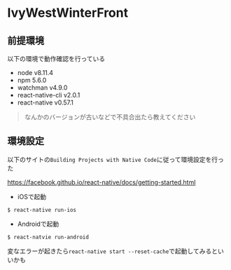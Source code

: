 # IvyWestWinterFront

## 前提環境

以下の環境で動作確認を行っている

* node v8.11.4
* npm 5.6.0
* watchman v4.9.0
* react-native-cli v2.0.1
* react-native v0.57.1

> なんかのバージョンが古いなどで不具合出たら教えてください


## 環境設定

以下のサイトの`Building Projects with Native Code`に従って環境設定を行った

https://facebook.github.io/react-native/docs/getting-started.html

* iOSで起動

```
$ react-native run-ios
```

* Androidで起動

```
$ react-natvie run-android
```

変なエラーが起きたら`react-native start --reset-cache`で起動してみるといいかも
